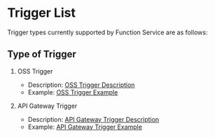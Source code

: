 # Trigger List

Trigger types currently supported by Function Service are as follows:

## Type of Trigger

1. OSS Trigger
   - Description: [OSS Trigger Description](eventsourceservice/oss-tirgger.md)
   - Example: [OSS Trigger Example](../../use-cases/oss-case.md)

2. API Gateway Trigger
   - Description: [API Gateway Trigger Description](eventsourceservice/apig-tigger.md)
   - Example: [API Gateway Trigger Example](../../use-cases/apig-case.md)
